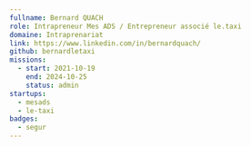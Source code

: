 ```yaml
---
fullname: Bernard QUACH
role: Intrapreneur Mes ADS / Entrepreneur associé le.taxi
domaine: Intraprenariat
link: https://www.linkedin.com/in/bernardquach/
github: bernardletaxi
missions:
  - start: 2021-10-19
    end: 2024-10-25
    status: admin
startups:
  - mesads
  - le-taxi
badges:
  - segur
---
```


